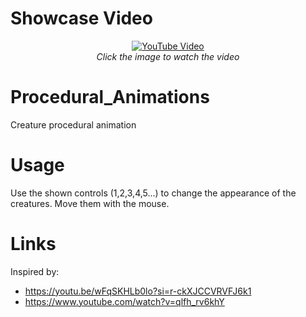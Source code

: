 

# Showcase Video
<div align="center">
  <a href="https://www.youtube.com/watch?v=DXGSoyjN9PA">
    <img src="https://img.youtube.com/vi/DXGSoyjN9PA/0.jpg" alt="YouTube Video">
  </a>
  <br>
  <em>Click the image to watch the video</em>
</div>

# Procedural_Animations
Creature procedural animation

# Usage
Use the shown controls (1,2,3,4,5...) to change the appearance of the creatures. Move them with the mouse.

# Links
Inspired by:
- https://youtu.be/wFqSKHLb0lo?si=r-ckXJCCVRVFJ6k1
- https://www.youtube.com/watch?v=qlfh_rv6khY
